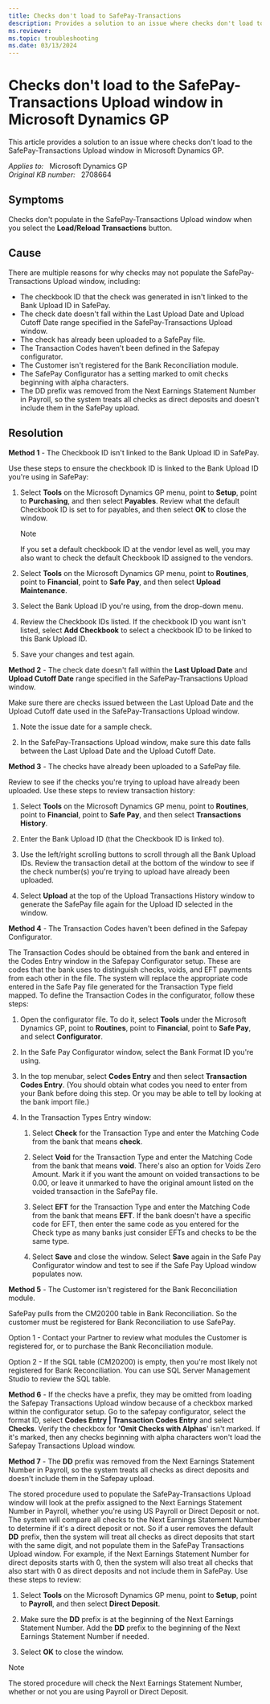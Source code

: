 ```yaml
---
title: Checks don't load to SafePay-Transactions
description: Provides a solution to an issue where checks don't load to the SafePay-Transactions Upload window in Microsoft Dynamics GP.
ms.reviewer:
ms.topic: troubleshooting
ms.date: 03/13/2024
---
```

# Checks don't load to the SafePay-Transactions Upload window in Microsoft Dynamics GP

This article provides a solution to an issue where checks don't load to the SafePay-Transactions Upload window in Microsoft Dynamics GP.

_Applies to:_ &nbsp; Microsoft Dynamics GP  
_Original KB number:_ &nbsp; 2708664

## Symptoms

Checks don't populate in the SafePay-Transactions Upload window when you select the **Load/Reload Transactions** button.

## Cause

There are multiple reasons for why checks may not populate the SafePay-Transactions Upload window, including:

- The checkbook ID that the check was generated in isn't linked to the Bank Upload ID in SafePay.
- The check date doesn't fall within the Last Upload Date and Upload Cutoff Date range specified in the SafePay-Transactions Upload window.
- The check has already been uploaded to a SafePay file.
- The Transaction Codes haven't been defined in the Safepay configurator.
- The Customer isn't registered for the Bank Reconciliation module.
- The SafePay Configurator has a setting marked to omit checks beginning with alpha characters.
- The DD prefix was removed from the Next Earnings Statement Number in Payroll, so the system treats all checks as direct deposits and doesn't include them in the SafePay upload.

## Resolution

**Method 1** - The Checkbook ID isn't linked to the Bank Upload ID in SafePay.

Use these steps to ensure the checkbook ID is linked to the Bank Upload ID you're using in SafePay:

1. Select **Tools** on the Microsoft Dynamics GP menu, point to **Setup**, point to **Purchasing**,  and then select **Payables**. Review what the default Checkbook ID is set to for payables, and then select **OK** to close the window.

    > [!NOTE]
    > If you set a default checkbook ID at the vendor level as well, you may also want to check the default Checkbook ID assigned to the vendors.

2. Select **Tools** on the Microsoft Dynamics GP menu, point to **Routines**, point to **Financial**, point to **Safe Pay**, and then select **Upload Maintenance**.

3. Select the Bank Upload ID you're using, from the drop-down menu.

4. Review the Checkbook IDs listed. If the checkbook ID you want isn't listed, select **Add Checkbook** to select a checkbook ID to be linked to this Bank Upload ID.

5. Save your changes and test again.

**Method 2** - The check date doesn't fall within the **Last Upload Date** and **Upload Cutoff Date** range specified in the SafePay-Transactions Upload window.

Make sure there are checks issued between the Last Upload Date and the Upload Cutoff date used in the SafePay-Transactions Upload window.

1. Note the issue date for a sample check.

2. In the SafePay-Transactions Upload window, make sure this date falls between the Last Upload Date and the Upload Cutoff Date.

**Method 3** - The checks have already been uploaded to a SafePay file.

Review to see if the checks you're trying to upload have already been uploaded. Use these steps to review transaction history:

1. Select **Tools** on the Microsoft Dynamics GP menu, point to **Routines**, point to **Financial**, point to **Safe Pay**, and then select **Transactions History**.

2. Enter the Bank Upload ID (that the Checkbook ID is linked to).

3. Use the left/right scrolling buttons to scroll through all the Bank Upload IDs. Review the transaction detail at the bottom of the window to see if the check number(s) you're trying to upload have already been uploaded.

4. Select **Upload** at the top of the Upload Transactions History window to generate the SafePay file again for the Upload ID selected in the window.

**Method 4**  - The Transaction Codes haven't been defined in the Safepay Configurator.

The Transaction Codes should be obtained from the bank and entered in the Codes Entry window in the Safepay Configurator setup. These are codes that the bank uses to distinguish checks, voids, and EFT payments from each other in the file. The system will replace the appropriate code entered in the Safe Pay file generated for the Transaction Type field mapped. To define the Transaction Codes in the configurator, follow these steps:

1. Open the configurator file. To do it, select **Tools** under the Microsoft Dynamics GP, point to **Routines**, point to **Financial**, point to **Safe Pay**, and select **Configurator**.

2. In the Safe Pay Configurator window, select the Bank Format ID you're using.

3. In the top menubar, select **Codes Entry** and then select **Transaction Codes Entry**. (You should obtain what codes you need to enter from your Bank before doing this step. Or you may be able to tell by looking at the bank import file.)

4. In the Transaction Types Entry window:

    1. Select **Check** for the Transaction Type and enter the Matching Code from the bank that means **check**.

    1. Select **Void** for the Transaction Type and enter the Matching Code from the bank that means **void**. There's also an option for Voids Zero Amount.  Mark it if you want the amount on voided transactions to be 0.00, or leave it unmarked to have the original amount listed on the voided transaction in the SafePay file.

    1. Select **EFT** for the Transaction Type and enter the Matching Code from the bank that means **EFT**. If the bank doesn't have a specific code for EFT, then enter the same code as you entered for the Check type as many banks just consider EFTs and checks to be the same type.

    1. Select **Save** and close the window. Select **Save** again in the Safe Pay Configurator window and test to see if the Safe Pay Upload window populates now.

**Method 5** - The Customer isn't registered for the Bank Reconciliation module.

SafePay pulls from the CM20200 table in Bank Reconciliation.  So the customer must be registered for Bank Reconciliation to use SafePay.

Option 1 - Contact your Partner to review what modules the Customer is registered for, or to purchase the Bank Reconciliation module.

Option 2 - If the SQL table (CM20200) is empty, then you're most likely not registered for Bank Reconciliation. You can use SQL Server Management Studio to review the SQL table.

**Method 6** - If the checks have a prefix, they may be omitted from loading the Safepay Transactions Upload window because of a checkbox marked within the configurator setup. Go to the safepay configurator, select the format ID, select **Codes Entry | Transaction Codes Entry** and select **Checks**. Verify the checkbox for **'Omit Checks with Alphas**' isn't marked. If it's marked, then any checks beginning with alpha characters won't load the Safepay Transactions Upload window.

**Method 7** - The **DD** prefix was removed from the Next Earnings Statement Number in Payroll, so the system treats all checks as direct deposits and doesn't include them in the Safepay upload.

The stored procedure used to populate the SafePay-Transactions Upload window will look at the prefix assigned to the Next Earnings Statement Number in Payroll, whether you're using US Payroll or Direct Deposit  or not. The system will compare all checks to the Next Earnings Statement Number to determine if it's a direct deposit or not. So if a user removes the default **DD** prefix, then the system will treat all checks as direct deposits that start with the same digit, and not populate them in the SafePay Transactions Upload window. For example, if the Next Earnings Statement Number for direct deposits starts with 0, then the system will also treat all checks that also start with 0 as direct deposits and not include them in SafePay. Use these steps to review:

1. Select **Tools** on the Microsoft Dynamics GP menu, point to **Setup**, point to **Payroll**, and then select **Direct Deposit**.

2. Make sure the **DD** prefix is at the beginning of the Next Earnings Statement Number. Add the **DD** prefix to the beginning of the Next Earnings Statement Number if needed.

3. Select **OK** to close the window.

> [!NOTE]
> The stored procedure will check the Next Earnings Statement Number, whether or not you are using Payroll or Direct Deposit.
